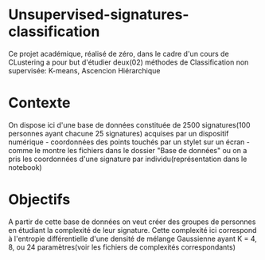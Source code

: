 # Unsupervised-signatures-classification

Ce projet académique, réalisé de zéro, dans le cadre d'un cours de CLustering a pour but d'étudier deux(02) méthodes de Classification non supervisée: K-means, Ascencion Hiérarchique 

# Contexte

On dispose ici d'une base de données  constituée de 2500 signatures(100 personnes ayant chacune 25 signatures) acquises par un dispositif numérique - coordonnées des points touchés par un stylet sur un écran - comme le montre les fichiers dans le dossier "Base de données" ou on a pris les coordonnées d'une signature par individu(représentation dans le notebook)

# Objectifs 

A partir de cette base de données on veut créer des groupes de personnes en étudiant la complexité de leur signature. Cette complexité ici correspond à l'entropie différentielle d'une densité de mélange Gaussienne ayant K = 4, 8, ou 24 paramètres(voir les fichiers de complexités correspondants)
